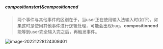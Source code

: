 ##### compositionstart&compositionend
> 两个事件与其他事件的区别在于，当user正在使用输入法输入时(如下)，如果这时是使用其他事件进行逻辑处理，可能会出现bug。**compositionend**能等到user完全输入完之后，再触发事件。

![image-20221228124309401](C:\Users\amanda\AppData\Roaming\Typora\typora-user-images\image-20221228124309401.png)

